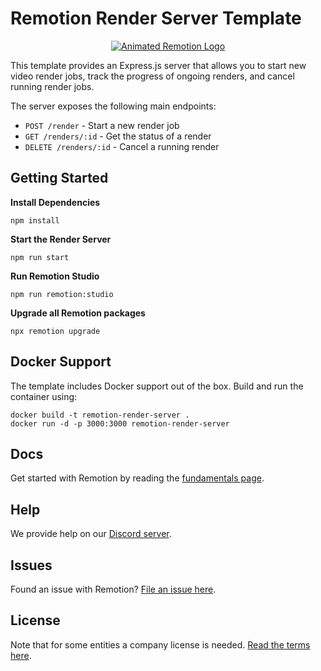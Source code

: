 # Remotion Render Server Template

<p align="center">
  <a href="https://github.com/remotion-dev/logo">
    <picture>
      <source media="(prefers-color-scheme: dark)" srcset="https://github.com/remotion-dev/logo/raw/main/animated-logo-banner-dark.gif">
      <img alt="Animated Remotion Logo" src="https://github.com/remotion-dev/logo/raw/main/animated-logo-banner-light.gif">
    </picture>
  </a>
</p>

This template provides an Express.js server that allows you to start new video render jobs, track the progress of ongoing renders, and cancel running render jobs.

The server exposes the following main endpoints:

- `POST /render` - Start a new render job
- `GET /renders/:id` - Get the status of a render
- `DELETE /renders/:id` - Cancel a running render

## Getting Started

**Install Dependencies**

```console
npm install
```

**Start the Render Server**

```console
npm run start
```

**Run Remotion Studio**

```console
npm run remotion:studio
```

**Upgrade all Remotion packages**

```
npx remotion upgrade
```

## Docker Support

The template includes Docker support out of the box. Build and run the container using:

```console
docker build -t remotion-render-server .
docker run -d -p 3000:3000 remotion-render-server
```

## Docs

Get started with Remotion by reading the [fundamentals page](https://www.remotion.dev/docs/the-fundamentals).

## Help

We provide help on our [Discord server](https://discord.gg/6VzzNDwUwV).

## Issues

Found an issue with Remotion? [File an issue here](https://github.com/remotion-dev/remotion/issues/new).

## License

Note that for some entities a company license is needed. [Read the terms here](https://github.com/remotion-dev/remotion/blob/main/LICENSE.md).

